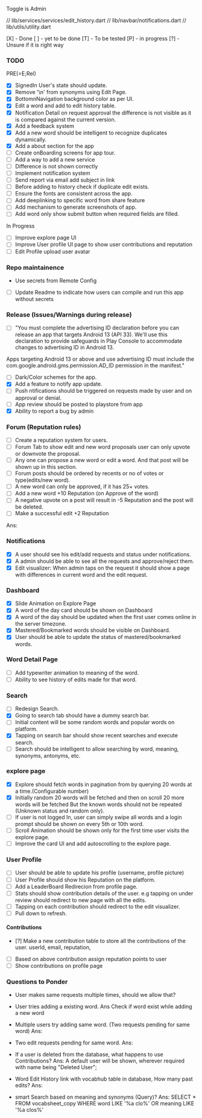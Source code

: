 Toggle is Admin 

// lib/services/services/edit_history.dart
// lib/navbar/notifications.dart
// lib/utils/utility.dart

[X] - Done
[ ] - yet to be done
[T] - To be tested
[P] - in progress
[?] - Unsure if it is right way

### TODO

PRE(=E;Rel)
- [X] SignedIn User's state should update.
- [X] Remove '\n' from synonyms using Edit Page.
- [X] BottomnNavigation background color as per UI.
- [X] Edit a word and add to edit history table.
- [X] Notification Detail on request approval the difference is not visible as it is compared against the current version.
- [X] Add a feedback system
- [X] Add a new word should be intelligent to recognize duplicates dynamically.
- [X] Add a about section for the app
- [ ] Create onBoarding screens for app tour.
- [ ] Add a way to add a new service
- [ ] Difference is not shown correctly
- [ ] Implement notification system
- [ ] Send report via email add subject in link
- [ ] Before adding to history check if duplicate edit exists.
- [ ] Ensure the fonts are consistent across the app.
- [ ] Add deeplinking to specific word from share feature
- [ ] Add mechanism to generate screenshots of app.
- [ ] Add word only show submit button when required fields are filled.

In Progress
- [ ] Improve explore page UI
- [ ] Improve User profile UI page to show user contributions and reputation
- [ ] Edit Profile upload user avatar

### Repo maintainence

- Use secrets from Remote Config
- [ ] Update Readme to indicate how users can compile and run this app without secrets

### Release (Issues/Warnings during release)

- [ ] "You must complete the advertising ID declaration before you can release an app that targets Android 13 (API 33). We'll use this declaration to provide safeguards in Play Console to accommodate changes to advertising ID in Android 13.

Apps targeting Android 13 or above and use advertising ID must include the com.google.android.gms.permission.AD_ID permission in the manifest."

- [ ] Dark/Color schemes for the app.
- [X] Add a feature to notify app update.
- [ ] Push ntifications should be triggered on  requests made by user and on approval or denial.
- [ ] App review should be posted to playstore from app
- [X] Ability to report a bug by admin

### Forum (Reputation rules)

- [ ] Create a reputation system for users.
- [ ] Forum Tab to show edit and new word proposals user can only upvote or downvote the proposal.
- [ ] Any one can propose a new word or edit a word. And that post will be shown up in this section.
- [ ] Forum posts should be ordered by recents or no of votes or type(edits/new word).
- [ ] A new word can only be approved, if it has 25+ votes.
- [ ] Add a new word +10 Reputation (on Approve of the word)
- [ ] A negative upvote on a post will result in -5 Reputation and the post will be deleted.
- [ ] Make a successful edit +2 Reputation

Ans:

### Notifications

- [X] A user should see his edit/add requests and status under notifications.
- [X] A admin should be able to see all the requests and approve/reject them.
- [X] Edit visualizer: When admin taps on the request it should show a page with differences in current word and the edit request.

### Dashboard

- [X] Slide Animation on Explore Page
- [X] A word of the day card should be shown on Dashboard
- [X] A word of the day should be updated when the first user comes online in the server timezone.
- [X] Mastered/Bookmarked words should be visible on Dashboard.
- [X] User should be able to update the status of mastered/bookmarked words.

### Word Detail Page

- [ ] Add typewriter animation to meaning of the word.
- [ ] Ability to see history of edits made for that word.

### Search

- [ ] Redesign Search.
- [X] Going to search tab should have a dummy search bar.
- [ ] Initial content will be some random words and popular words on platform.
- [X] Tapping on search bar should show recent searches and execute search.
- [ ] Search should be intelligent to allow searching by word, meaning, synonyms, antonyms, etc.

### explore page

- [X] Explore should fetch words in pagination from by querying 20 words at a time.(Configurable number)
- [X] Initially random 20 words will be fetched and then on scroll 20 more words will be fetched But the known words should not be repeated (Unknown status and random only).
- [ ] If user is not logged In, user can simply swipe all words and a login prompt should be shown on every 5th or 10th word.
- [ ] Scroll Animation should be shown only for the first time user visits the explore page.
- [ ] Improve the card UI and add autoscrolling to the explore page.

### User Profile

- [ ] User should be able to update his profile (username, profile picture)
- [ ] User Profile should show his Reputation on the platform.
- [ ] Add a LeaderBoard Redirecion from profile page.
- [ ] Stats should show contribution details of the user. e.g tapping on under review should
redirect to new page with all the edits.
- [ ] Tapping on each contribution should redirect to the edit visualizer.
- [ ] Pull down to refresh.

#### Contributions

- [?] Make a new contribution table to store all the contributions of the user.
     userId, email, reputation,
- [ ] Based on above contribution assign reputation points to user
- [ ] Show contributions on profile page

### Questions to Ponder
- User makes same requests multiple times, should we allow that?

- User tries adding a existing word.
Ans Check if word exist while adding a new word

- Multiple users try adding same word. (Two requests pending for same word)
Ans:

- Two edit requests pending for same word.
Ans: 

- If a user is deleted from the database, what happens to use Contributions?
Ans: A default user will be shown, wherever required with name being "Deleted User";

- Word Edit History link with vocabhub table in database, How many past edits?
Ans:

- smart Search based on meaning and synonyms (Query)?
Ans: SELECT * FROM vocabsheet_copy
WHERE word LIKE '%a clo%' OR
 meaning LIKE '%a clos%'
